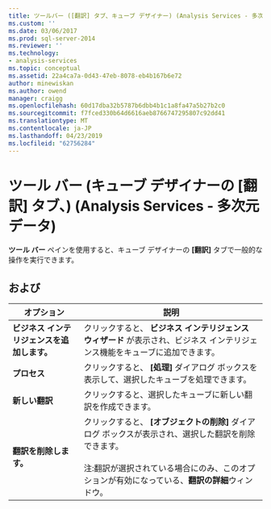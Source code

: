 ```yaml
---
title: ツールバー ([翻訳] タブ、キューブ デザイナー) (Analysis Services - 多次元データ) |Microsoft Docs
ms.custom: ''
ms.date: 03/06/2017
ms.prod: sql-server-2014
ms.reviewer: ''
ms.technology:
- analysis-services
ms.topic: conceptual
ms.assetid: 22a4ca7a-0d43-47eb-8078-eb4b167b6e72
author: minewiskan
ms.author: owend
manager: craigg
ms.openlocfilehash: 60d17dba32b5787b6dbb4b1c1a8fa47a5b27b2c0
ms.sourcegitcommit: f7fced330b64d6616aeb8766747295807c92dd41
ms.translationtype: MT
ms.contentlocale: ja-JP
ms.lasthandoff: 04/23/2019
ms.locfileid: "62756284"
---
```

# <a name="toolbar-translations-tab-cube-designer-analysis-services---multidimensional-data"></a>ツール バー (キューブ デザイナーの [翻訳] タブ、) (Analysis Services - 多次元データ)
  **ツール バー** ペインを使用すると、キューブ デザイナーの **[翻訳]** タブで一般的な操作を実行できます。  
  
## <a name="options"></a>および  
  
|オプション|説明|  
|------------|-----------------|  
|**ビジネス インテリジェンスを追加します。**|クリックすると、 **ビジネス インテリジェンス ウィザード** が表示され、ビジネス インテリジェンス機能をキューブに追加できます。|  
|**プロセス**|クリックすると、 **[処理]** ダイアログ ボックスを表示して、選択したキューブを処理できます。|  
|**新しい翻訳**|クリックすると、選択したキューブに新しい翻訳を作成できます。|  
|**翻訳を削除します。**|クリックすると、 **[オブジェクトの削除]** ダイアログ ボックスが表示され、選択した翻訳を削除できます。<br /><br /> 注:翻訳が選択されている場合にのみ、このオプションが有効になっている、**翻訳の詳細**ウィンドウ。|  
  
  

